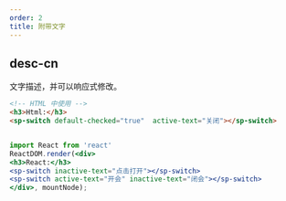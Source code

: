 ```yaml
---
order: 2
title: 附带文字
---
```


## desc-cn 
文字描述，并可以响应式修改。

```html
<!-- HTML 中使用 -->
<h3>Html:</h3>
<sp-switch default-checked="true"  active-text="关闭"></sp-switch>
```

```jsx

import React from 'react'
ReactDOM.render(<div>
<h3>React:</h3>
<sp-switch inactive-text="点击打开"></sp-switch>
<sp-switch active-text="开会" inactive-text="闭会"></sp-switch>
</div>, mountNode);

```
